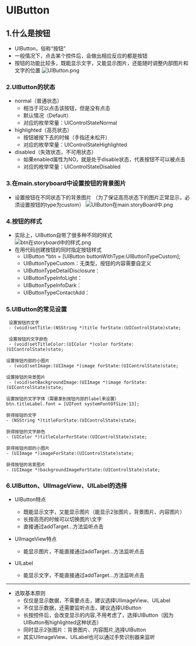 # UIButton

## 1.什么是按钮
* UIButton，俗称“按钮”
* 一般情况下，点击某个控件后，会做出相应反应的都是按钮
* 按钮的功能比较多，既能显示文字，又能显示图片，还能随时调整内部图片和文字的位置
![UIButton.png](http://upload-images.jianshu.io/upload_images/328309-c5567ef9c2706edc.png?imageMogr2/auto-orient/strip%7CimageView2/2/w/1240)

### 2.UIButton的状态
* normal（普通状态）
    * 相当于可以点击该按钮，但是没有点击 
    * 默认情况（Default）
    * 对应的枚举常量：UIControlStateNormal
* highlighted（高亮状态）
    * 按钮被按下去的时候（手指还未松开）
    * 对应的枚举常量：UIControlStateHighlighted
* disabled（失效状态，不可用状态）
    * 如果enabled属性为NO，就是处于disable状态，代表按钮不可以被点击
    * 对应的枚举常量：UIControlStateDisabled
    

### 3.在main.storyboard中设置按钮的背景图片
* 设置按钮在不同状态下的背景图片
（为了保证高亮状态下的图片正常显示，必须设置按钮的type为custom）
![UIButton在main.storyBoard中.png](http://upload-images.jianshu.io/upload_images/328309-451691b6c8d71687.png?imageMogr2/auto-orient/strip%7CimageView2/2/w/1240)

### 4.按钮的样式
* 实际上，UIButton自带了很多种不同的样式
![btn在storyboard中的样式.png](http://upload-images.jianshu.io/upload_images/328309-30e8c650044baff9.png?imageMogr2/auto-orient/strip%7CimageView2/2/w/1240)
* 在用代码创建按钮的同时指定按钮样式
    * UIButton *btn = [UIButton buttonWithType:UIButtonTypeCustom]; 
    * UIButtonTypeCustom：无类型，按钮的内容需要自定义
    * UIButtonTypeDetailDisclosure： 
    * UIButtonTypeInfoLight： 
    * UIButtonTypeInfoDark： 
    * UIButtonTypeContactAdd： 

### 5.UIButton的常见设置
```objc
 设置按钮的文字
 - (void)setTitle:(NSString *)title forState:(UIControlState)state;
 
 设置按钮的文字颜色
 - (void)setTitleColor:(UIColor *)color forState:(UIControlState)state;

设置按钮内部的小图片
 - (void)setImage:(UIImage *)image forState:(UIControlState)state; 

设置按钮的背景图片
 - (void)setBackgroundImage:(UIImage *)image forState:(UIControlState)state;

设置按钮的文字字体（需要拿到按钮内部的label来设置）
btn.titleLabel.font = [UIFont systemFontOfSize:13];

获得按钮的文字
- (NSString *)titleForState:(UIControlState)state; 

获得按钮的文字颜色
- (UIColor *)titleColorForState:(UIControlState)state;

获得按钮内部的小图片
- (UIImage *)imageForState:(UIControlState)state;

获得按钮的背景图片
- (UIImage *)backgroundImageForState:(UIControlState)state;

```

### 6.UIButton、UIImageView、UILabel的选择

* UIButton特点
    * 既能显示文字，又能显示图片（能显示2张图片，背景图片、内容图片）
    * 长按高亮的时候可以切换图片\文字
    * 直接通过addTarget...方法监听点击


* UIImageView特点
    * 能显示图片，不能直接通过addTarget...方法监听点击


* UILabel
    * 能显示文字，不能直接通过addTarget...方法监听点击

***
* 选取基本原则
    * 仅仅是显示数据，不需要点击，建议选择UIImageView、UILabel
    * 不仅显示数据，还需要监听点击，建议选择UIButton
    * 长按控件后，会改变显示的内容,不用考虑了，选择UIButton（因为UIButton有highlighted这种状态）
    * 同时显示2张图片：背景图片、内容图片,选择UIButton
    * 其实UIImageView、UILabel也可以通过手势识别器来监听



